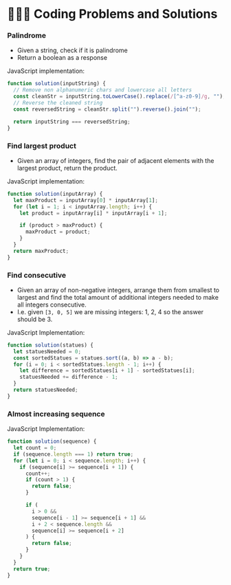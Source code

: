 # 👨🏻‍💻 Coding Problems and Solutions

### Palindrome

- Given a string, check if it is palindrome
- Return a boolean as a response

JavaScript implementation:

```javascript
function solution(inputString) {
  // Remove non alphanumeric chars and lowercase all letters
  const cleanStr = inputString.toLowerCase().replace(/[^a-z0-9]/g, "");
  // Reverse the cleaned string
  const reversedString = cleanStr.split("").reverse().join("");

  return inputString === reversedString;
}
```

### Find largest product

- Given an array of integers, find the pair of adjacent elements with the largest product, return the product.

JavaScript implementation:

```javascript
function solution(inputArray) {
  let maxProduct = inputArray[0] * inputArray[1];
  for (let i = 1; i < inputArray.length; i++) {
    let product = inputArray[i] * inputArray[i + 1];

    if (product > maxProduct) {
      maxProduct = product;
    }
  }
  return maxProduct;
}
```

### Find consecutive

- Given an array of non-negative integers, arrange them from smallest to largest and find the total amount of additional integers needed to make all integers consecutive.
- I.e. given `[3, 0, 5]` we are missing integers: 1, 2, 4 so the answer should be 3.

JavaScript Implementation:

```javascript
function solution(statues) {
  let statuesNeeded = 0;
  const sortedStatues = statues.sort((a, b) => a - b);
  for (i = 0; i < sortedStatues.length - 1; i++) {
    let difference = sortedStatues[i + 1] - sortedStatues[i];
    statuesNeeded += difference - 1;
  }
  return statuesNeeded;
}
```

### Almost increasing sequence

JavaScript Implementation:

```javascript
function solution(sequence) {
  let count = 0;
  if (sequence.length === 1) return true;
  for (let i = 0; i < sequence.length; i++) {
    if (sequence[i] >= sequence[i + 1]) {
      count++;
      if (count > 1) {
        return false;
      }

      if (
        i > 0 &&
        sequence[i - 1] >= sequence[i + 1] &&
        i + 2 < sequence.length &&
        sequence[i] >= sequence[i + 2]
      ) {
        return false;
      }
    }
  }
  return true;
}
```
